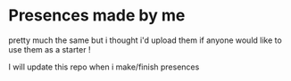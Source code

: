# Presences made by me
pretty much the same but i thought i'd upload them if anyone would like to use them as a starter !

I will update this repo when i make/finish presences
